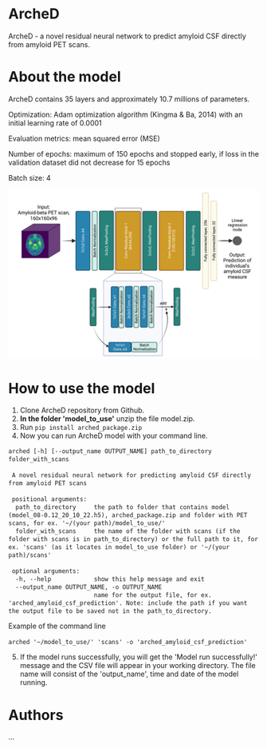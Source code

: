 # ArcheD
ArcheD - a novel residual neural network to predict amyloid CSF directly from amyloid PET scans.
# About the model
ArcheD contains 35 layers and approximately 10.7 millions of parameters. 

Optimization: Adam optimization algorithm (Kingma & Ba, 2014) with an initial learning rate of 0.0001

Evaluation metrics: mean squared error (MSE)

Number of epochs: maximum of 150 epochs and stopped early, if loss in the validation dataset did not decrease for 15 epochs 

Batch size: 4

![plot](arched_architechture.png)


# How to use the model
1. Clone ArcheD repository from Github.
2. **In the folder 'model_to_use'** unzip the file model.zip.
3. Run `pip install arched_package.zip`
4. Now you can run ArcheD model with your command line.

```  
arched [-h] [--output_name OUTPUT_NAME] path_to_directory folder_with_scans

 A novel residual neural network for predicting amyloid CSF directly from amyloid PET scans

 positional arguments:
  path_to_directory     the path to folder that contains model (model_08-0.12_20_10_22.h5), arched_package.zip and folder with PET scans, for ex. '~/(your path)/model_to_use/'
  folder_with_scans     the name of the folder with scans (if the folder with scans is in path_to_directory) or the full path to it, for ex. 'scans' (as it locates in model_to_use folder) or '~/(your path)/scans'

 optional arguments:
  -h, --help            show this help message and exit
  --output_name OUTPUT_NAME, -o OUTPUT_NAME
                        name for the output file, for ex. 'arched_amyloid_csf_prediction'. Note: include the path if you want the output file to be saved not in the path_to_directory.
```

Example of the command line

`arched '~/model_to_use/' 'scans' -o 'arched_amyloid_csf_prediction'` 

5. If the model runs successfully, you will get the 'Model run successfully!' message and the CSV file will appear in your working directory. The file name will consist of the 'output_name', time and date of the model running.

# Authors
...
